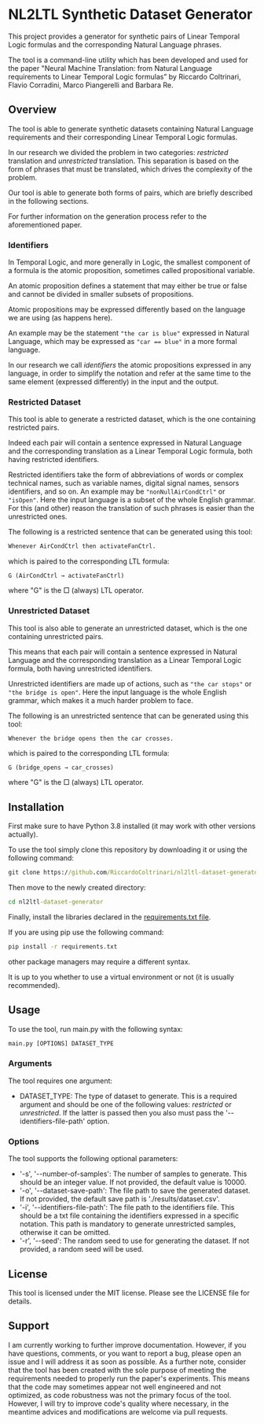 # **NL2LTL Synthetic Dataset Generator**


This project provides a generator for synthetic pairs of Linear Temporal Logic formulas and the corresponding Natural Language phrases.

The tool is a command-line utility which has been developed and used for the paper "Neural Machine Translation: from Natural Language requirements to Linear Temporal Logic formulas” by Riccardo Coltrinari, Flavio Corradini, Marco Piangerelli and Barbara Re.

## **Overview**

The tool is able to generate synthetic datasets containing Natural Language requirements and their corresponding Linear Temporal Logic formulas.

In our research we divided the problem in two categories: *restricted* translation and *unrestricted* translation.
This separation is based on the form of phrases that must be translated, which drives the complexity of the problem.

Our tool is able to generate both forms of pairs, which are briefly described in the following sections.

For further information on the generation process refer to the aforementioned paper.

### **Identifiers**

In Temporal Logic, and more generally in Logic, the smallest component of a formula is the atomic proposition, sometimes called propositional variable.

An atomic proposition defines a statement that may either be true or false and cannot be divided in smaller subsets of propositions.

Atomic propositions may be expressed differently based on the language we are using (as happens here).

An example may be the statement ```"the car is blue"``` expressed in Natural Language, which may be expressed as ```"car == blue"``` in a more formal language.

In our research we call *identifiers* the atomic propositions expressed in any language, in order to simplify the notation and refer at the same time to the same element (expressed differently) in the input and the output.
### **Restricted Dataset**

This tool is able to generate a restricted dataset, which is the one containing restricted pairs.

Indeed each pair will contain a sentence expressed in Natural Language and the corresponding translation as a Linear Temporal Logic formula, both having restricted identifiers.

Restricted identifiers take the form of abbreviations of words or complex technical names, such as variable names, digital signal names, sensors identifiers, and so on.
An example may be ```"nonNullAirCondCtrl"``` or ```"isOpen"```.
Here the input language is a subset of the whole English grammar.
For this (and other) reason the translation of such phrases is easier than the unrestricted ones.

The following is a restricted sentence that can be generated using this tool:

```cmd
Whenever AirCondCtrl then activateFanCtrl.
```

which is paired to the corresponding LTL formula:

```ltl
G (AirCondCtrl → activateFanCtrl)
```

where "G" is the □ (always) LTL operator.
### **Unrestricted Dataset**

This tool is also able to generate an unrestricted dataset, which is the one containing unrestricted pairs.

This means that each pair will contain a sentence expressed in Natural Language and the corresponding translation as a Linear Temporal Logic formula, both having unrestricted identifiers.

Unrestricted identifiers are made up of actions, such as ```"the car stops"``` or ```"the bridge is open"```. Here the input language is the whole English grammar, which makes it a much harder problem to face.

The following is an unrestricted sentence that can be generated using this tool:

```cmd
Whenever the bridge opens then the car crosses.
```

which is paired to the corresponding LTL formula:

```ltl
G (bridge_opens → car_crosses)
```

where "G" is the □ (always) LTL operator.

## **Installation**

First make sure to have Python 3.8 installed (it may work with other versions actually).

To use the tool simply clone this repository by downloading it or using the following command:

```cmd
git clone https://github.com/RiccardoColtrinari/nl2ltl-dataset-generator.git
```

Then move to the newly created directory:

```cmd
cd nl2ltl-dataset-generator
```

Finally, install the libraries declared in the [requirements.txt file](requirements.txt).

If you are using pip use the following command:

```cmd
pip install -r requirements.txt
```

other package managers may require a different syntax.

It is up to you whether to use a virtual environment or not (it is usually recommended).

## **Usage**

To use the tool, run main.py with the following syntax:

```cmd
main.py [OPTIONS] DATASET_TYPE
```

### **Arguments**

The tool requires one argument:

- DATASET_TYPE: The type of dataset to generate. This is a required argument and should be one of the following values: *restricted* or *unrestricted*. If the latter is passed then you also must pass the '--identifiers-file-path' option.

### **Options**

The tool supports the following optional parameters:

- '-s', '--number-of-samples': The number of samples to generate. This should be an integer value. If not provided, the default value is 10000.
- '-o', '--dataset-save-path': The file path to save the generated dataset. If not provided, the default save path is './results/dataset.csv'.
- '-i', '--identifiers-file-path': The file path to the identifiers file. This should be a txt file containing the identifiers expressed in a specific notation. This path is mandatory to generate unrestricted samples, otherwise it can be omitted.
- '-r', '--seed': The random seed to use for generating the dataset. If not provided, a random seed will be used.

## **License**

This tool is licensed under the MIT license. Please see the LICENSE file for details.

## **Support**

I am currently working to further improve documentation. However, if you have questions, comments, or you want to report a bug, please open an issue and I will address it as soon as possible.
As a further note, consider that the tool has been created with the sole purpose of meeting the requirements needed to properly run the paper's experiments.
This means that the code may sometimes appear not well engineered and not optimized, as code robustness was not the primary focus of the tool.
However, I will try to improve code's quality where necessary, in the meantime advices and modifications are welcome via pull requests.
